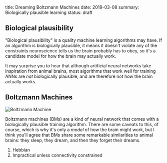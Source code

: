 title: Dreaming Boltzmann Machines
date: 2019-03-08
summary: Biologically plausible learning
status: draft

## Biological plausibility

"Biological plausibility" is a quality machine learning algorithms may have. If an algorithm is biologically plausible, it means it doesn't violate any of the constraints neuroscience tells us the brain probably has to obey, so it's a candidate model for how the brain may actually work.

It may surprise you to hear that although artificial neural networks take inspiration from animal brains, most algorithms that work well for training ANNs are _not_ biologically plausible, and are therefore not how the brain actually works.

## Boltzmann Machines

![Boltzmann Machine](https://upload.wikimedia.org/wikipedia/commons/7/7a/Boltzmannexamplev1.png#right)

Boltzmann machines (BMs) are a kind of neural network that comes with a biologically plausible training algorithm. There are some caveats to this, of course, which is why it's only a _model_ of how the brain might work, but I think you'll agree that BMs share some remarkable similarities to animal brains: they sleep, they dream, and then they forget their dreams.












1. Hebbian
2. Impractical unless connectivity constrained
